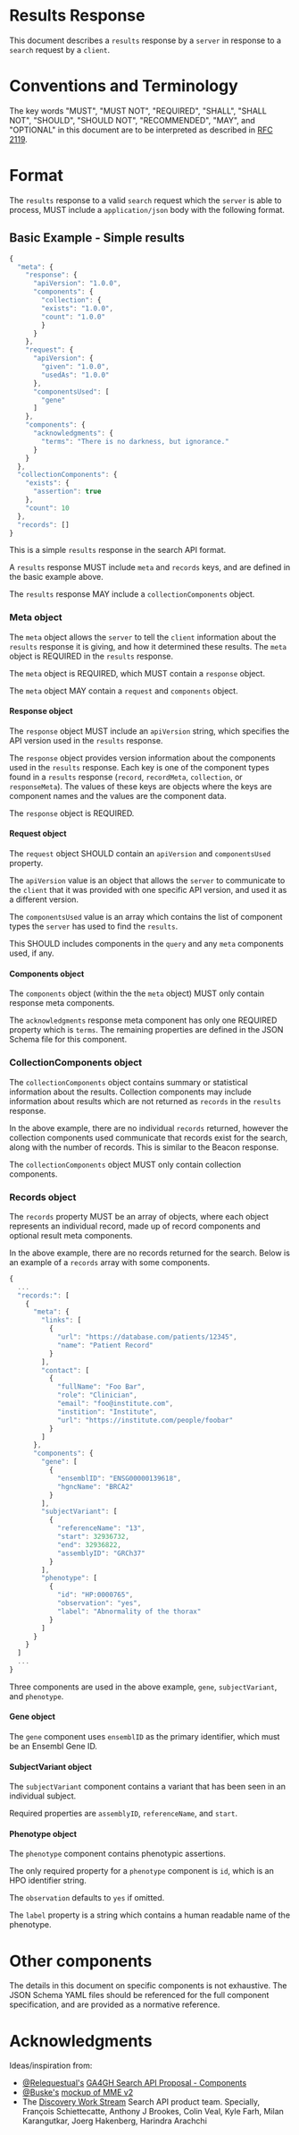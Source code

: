 # Results Response

This document describes a `results` response by a `server` in response to a `search` request by a `client`.

# Conventions and Terminology

The key words "MUST", "MUST NOT", "REQUIRED", "SHALL", "SHALL
NOT", "SHOULD", "SHOULD NOT", "RECOMMENDED",  "MAY", and
"OPTIONAL" in this document are to be interpreted as described in
[RFC 2119](https://tools.ietf.org/html/rfc2119).

# Format

The `results` response to a valid `search` request which the `server` is able to process, MUST include a `application/json` body with the following format.

## Basic Example - Simple results

```javascript
{
  "meta": {
    "response": {
      "apiVersion": "1.0.0",
      "components": {
        "collection": {
        "exists": "1.0.0",
        "count": "1.0.0"
        }
      }
    },
    "request": {
      "apiVersion": {
        "given": "1.0.0",
        "usedAs": "1.0.0"
      },
      "componentsUsed": [
        "gene"
      ]
    },
    "components": {
      "acknowledgments": {
        "terms": "There is no darkness, but ignorance."
      }
    }
  },
  "collectionComponents": {
    "exists": {
      "assertion": true
    },
    "count": 10
  },
  "records": []
}
```

This is a simple `results` response in the search API format.

A `results` response MUST include `meta` and `records` keys, and are defined in the basic example above.

The `results` response MAY include a `collectionComponents` object.

### Meta object

The `meta` object allows the `server` to tell the `client` information about the `results` response it is giving, and how it determined these results. The `meta` object is REQUIRED in the `results` response.

The `meta` object is REQUIRED, which MUST contain a `response` object.

The `meta` object MAY contain a `request` and `components` object.


#### Response object

The `response` object MUST include an `apiVersion` string, which specifies the API version used in the `results` response.

The `response` object provides version information about the components used in the `results` response.
Each key is one of the component types found in a `results` response (`record`, `recordMeta`, `collection`, or `responseMeta`).
The values of these keys are objects where the keys are component names and the values are the component data.

The `response` object is REQUIRED.

#### Request object

The `request` object SHOULD contain an `apiVersion` and `componentsUsed` property.

The `apiVersion` value is an object that allows the `server` to communicate to the `client` that it was provided with one specific API version, and used it as a different version.

The `componentsUsed` value is an array which contains the list of component types the `server` has used to find the `results`.

This SHOULD includes components in the `query` and any `meta` components used, if any.

#### Components object

The `components` object (within the the `meta` object) MUST only contain response meta components.

The `acknowledgments` response meta component has only one REQUIRED property which is `terms`. The remaining properties are defined in the JSON Schema file for this component.

### CollectionComponents object

The `collectionComponents` object contains summary or statistical information about the results.
Collection components may include information about results which are not returned as `records` in the `results` response.

In the above example, there are no individual `records` returned, however the collection components used communicate that records exist for the search, along with the number of records. This is similar to the Beacon response.

The `collectionComponents` object MUST only contain collection components.

### Records object

The `records` property MUST be an array of objects, where each object represents an individual record, made up of record components and optional result meta components. 

In the above example, there are no records returned for the search.
Below is an example of a `records` array with some components.


```javascript
{
  ...
  "records:": [
    {
      "meta": {
        "links": [
          {
            "url": "https://database.com/patients/12345",
            "name": "Patient Record"
          }
        ],
        "contact": [
          {
            "fullName": "Foo Bar",
            "role": "Clinician",
            "email": "foo@institute.com",
            "instition": "Institute",
            "url": "https://institute.com/people/foobar"
          }
        ]
      },
      "components": {
        "gene": [
          {
            "ensemblID": "ENSG00000139618",
            "hgncName": "BRCA2"
          }
        ],
        "subjectVariant": [
          {
            "referenceName": "13",
            "start": 32936732,
            "end": 32936822,
            "assemblyID": "GRCh37"
          }
        ],
        "phenotype": [
          {
            "id": "HP:0000765",
            "observation": "yes",
            "label": "Abnormality of the thorax"
          }
        ]
      }
    }
  ]
  ...
}
```

Three components are used in the above example, `gene`, `subjectVariant`, and `phenotype`.

#### Gene object

The `gene` component uses `ensemblID` as the primary identifier, which must be an Ensembl Gene ID.

#### SubjectVariant object

The `subjectVariant` component contains a variant that has been seen in an individual subject.

Required properties are `assemblyID`, `referenceName`, and `start`.

#### Phenotype object

The `phenotype` component contains phenotypic assertions.

The only required property for a `phenotype` component is `id`, which is an HPO identifier string.

The `observation` defaults to `yes` if omitted.

The `label` property is a string which contains a human readable name of the phenotype.

# Other components

The details in this document on specific components is not exhaustive. The JSON Schema YAML files should be referenced for the full component specification, and are provided as a normative reference.

# Acknowledgments

Ideas/inspiration from:
 - [@Relequestual's](https://github.com/Relequestual) [GA4GH Search API Proposal - Components](https://gist.github.com/Relequestual/65c0446944519a66f8562d02b3cb4c86) 
 - [@Buske's](https://github.com/Buske) [mockup of MME v2](https://github.com/ga4gh/mme-apis/blob/version2-mock/version2/overview.md)
 - The [Discovery Work Stream](https://ga4gh-discovery.github.io) Search API product team. Specially, François Schiettecatte, Anthony J Brookes, Colin Veal, Kyle Farh, Milan Karangutkar, Joerg Hakenberg, Harindra Arachchi
